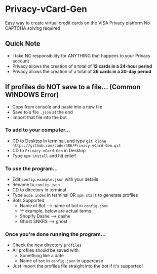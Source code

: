 # Privacy-vCard-Gen
Easy way to create virtual credit cards on the VISA Privacy platform
No CAPTCHA solving required

## Quick Note
- I take NO responsibility for ANYTHING that happens to your Privacy account
- Privacy allows the creation of a total of **12 cards in a 24-hour period**
- Privacy allows the creation of a total of **36 cards in a 30-day period**

## If profiles do NOT save to a file... (Common WINDOWS Error)
- Copy from console and paste into a new file
- Save to a file `.json` at the end
- Import that file into the bot

### To add to your computer...
- CD to Desktop in terminal, and type `git clone https://github.com/coder486/Privacy-vCard-Gen.git`
- CD to `Privacy-vCard-Gen` in Desktop
- Type `npm install` and hit enter!

### To use the program...
- Edit `config.example.json` with your details
- Rename to `config.json`
- CD to directory in terminal
- Type `node index` in terminal OR `npm start` to generate profiles
- Bots Supported
	- Name of Bot --> name of bot in `config.json`
	- ^^ example, below are actual terms
	- Shopify Dashe --> dashe
	- Ghost SNKRS --> ghost

### Once you're done running the program...
- Check the new directory `profiles`
- All profiles should be saved with:
	- Something like a date
	- Name of `bot` in `config.json` in uppercase
- Just import the profiles file straight into the bot if it's supported!
